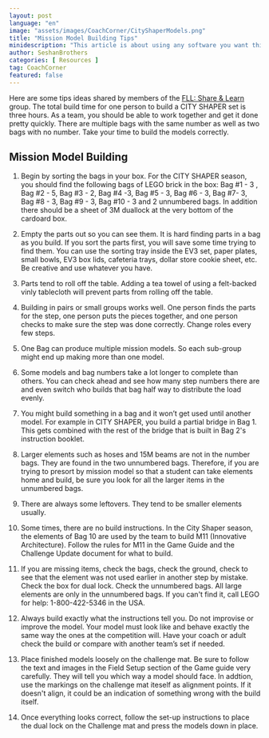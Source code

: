 ```yaml
---
layout: post
language: "en"
image: "assets/images/CoachCorner/CityShaperModels.png"
title: "Mission Model Building Tips"
minidescription: "This article is about using any software you want this season"
author: SeshanBrothers
categories: [ Resources ]
tag: CoachCorner
featured: false
---
```


 Here are some tips ideas shared by members of the <a href="https://www.facebook.com/groups/FLLShareandLearn/">FLL: Share & Learn </a> group. The total build time for one person to build a CITY SHAPER set is three hours. As a team, you should be able to work together and get it done pretty quickly.  There are multiple bags with the same number as well as two bags with no number. Take your time to  build the models correctly.

## Mission Model Building

1) Begin by sorting the bags in your box. For the CITY SHAPER season, you should find the following bags of LEGO brick in the box: Bag #1 - 3 , Bag #2 - 5, Bag #3 - 2, Bag #4 -3, Bag #5 - 3, Bag #6 - 3, Bag #7- 3, Bag #8 - 3, Bag #9 - 3, Bag #10 - 3 and 2 unnumbered bags. In addition there should be a sheet of 3M duallock at the very bottom of the cardoard box.

2) Empty the parts out so you can see them. It is hard finding parts in a bag as you build. If you sort the parts first, you will save some time trying to find them. You can use the sorting tray inside the EV3 set, paper plates, small bowls, EV3 box lids, cafeteria trays, dollar store cookie sheet, etc.  Be creative and use whatever you have. 

3) Parts tend to roll off the table. Adding a tea towel of using a felt-backed vinly tablecloth will prevent parts from rolling off the table.

4) Building in pairs or small groups works well. One person finds the parts for the step, one person puts the pieces together, and one person checks to make sure the step was done correctly. Change roles every few steps.

5) One Bag can produce multiple mission models. So each sub-group might end up making more than one model. 

6) Some models and bag numbers take a lot longer to complete than others. You can check ahead and see how many step numbers there are and even switch who builds that bag half way to distribute the load evenly.

7) You might build something in a bag and it won’t get used until another model. For example in CITY SHAPER, you build a partial bridge in Bag 1. This gets combined with the rest of the bridge that is built in Bag 2's instruction booklet.

8) Larger elements such as hoses and 15M beams are not in the number bags. They are found in the two unnumbered bags. Therefore, if you are trying to presort by mission model so that a student can take elements home and build, be sure you look for all the larger items in the unnumbered bags.

9) There are always some leftovers. They tend to be smaller elements usually. 

10) Some times, there are no build instructions. In the City Shaper season, the elements of Bag 10 are used by the team to build M11 (Innovative Architecture). Follow the rules for M11 in the Game Guide and the Challenge Update document for what to build.

11) If you are missing items, check the bags, check the ground, check to see that the element was not used earlier in another step by mistake. Check the box for dual lock. Check the unnumbered bags. All large elements are only in the unnumbered bags. If you can't find it, call LEGO for help: 1-800-422-5346 in the USA.

12) Always build exactly what the instructions tell you. Do not improvise or improve the model. Your model must look like and behave exactly the same way the ones at the competition will. Have your coach or adult check the build or compare with another team’s set if needed.

13) Place finished models loosely on the challenge mat. Be sure to follow the text and images in the Field Setup section of the Game guide very carefully. They will tell you which way a model should face. In addtion, use the markings on the challenge mat iteself as alignment points. If it doesn't align, it could be an indication of something wrong with the build itself.

14) Once everything looks correct, follow the set-up instructions to place the dual lock on the Challenge mat and press the models down in place.
